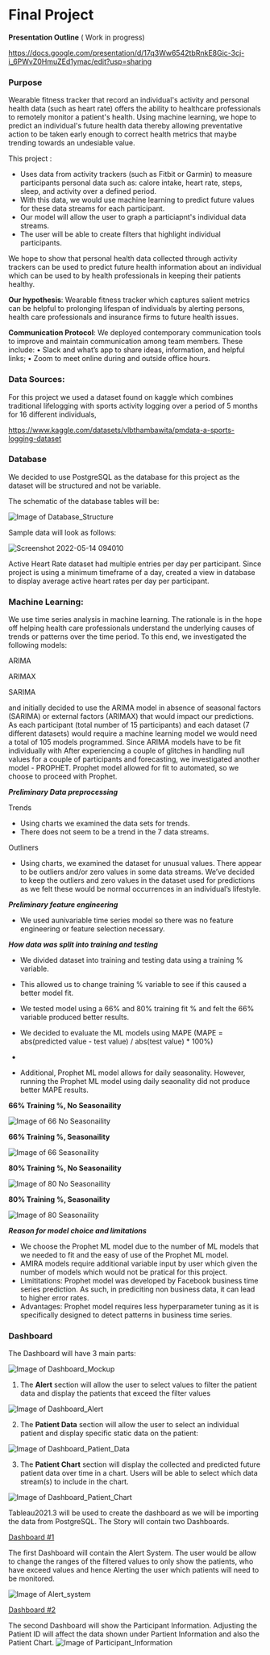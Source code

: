 # **Final Project**

**Presentation Outline** ( Work in progress)

https://docs.google.com/presentation/d/17q3Ww6542tbRnkE8Gic-3cj-i_6PWvZ0HmuZEd1ymac/edit?usp=sharing



### **Purpose**

Wearable fitness tracker that record an individual's activity and personal health data (such as heart rate) offers the ability to healthcare professionals to remotely monitor a patient's health. Using machine learning, we hope to predict an individual's future health data thereby allowing preventative action to be taken early enough to correct health metrics that maybe trending towards an undesiable value.

This project :

- Uses data from activity trackers (such as Fitbit or Garmin) to measure participants personal data such as: calore intake, heart rate, steps, sleep, and activity over a defined period.
- With this data, we would use machine learning to predict future values for these data streams for each participant.
- Our model will allow the user to graph a particiapnt's individual data streams.
- The user will be able to create filters that highlight individual participants.


We hope to show that personal health data collected through activity trackers can be used to predict future health information about an individual which can be used to by health professionals in keeping their patients healthy.

**Our hypothesis**:
Wearable fitness tracker which captures salient metrics can be helpful to prolonging lifespan of individuals by alerting persons, health care professionals and insurance firms to future health issues.

**Communication Protocol**: 
We deployed contemporary communication tools to improve and maintain communication among team members. These include:
•	Slack and what’s app to share ideas, information, and helpful links;
•	Zoom to meet online during and outside office hours.

### **Data Sources**:

For this project we used a dataset found on kaggle which combines traditional lifelogging with sports activity logging over a period of 5 months for 16 different individuals,

https://www.kaggle.com/datasets/vlbthambawita/pmdata-a-sports-logging-dataset

### **Database**

We decided to use PostgreSQL as the database for this project as the dataset will be structured and not be variable.

The schematic of the database tables will be:

![Image of Database_Structure](/Images/ERD_Diagram.png)

Sample data will look as follows:

![Screenshot 2022-05-14 094010](https://user-images.githubusercontent.com/96033163/168430057-99c1394a-c545-4461-a88c-46c78cf14a8f.png)

Active Heart Rate dataset had multiple entries per day per participant. Since project is using a minimum timeframe of a day, created a view in database to display average active heart rates per day per participant.


### **Machine Learning**:

We use time series analysis in machine learning. The rationale is in the hope off helping health care professionals understand the underlying causes of trends or patterns over the time period. To this end, we investigated the following models:

ARIMA

ARIMAX

SARIMA

and initially decided to use the ARIMA model in absence of seasonal factors (SARIMA) or external factors (ARIMAX) that would impact our predictions. As each participant (total number of 15 participants) and each dataset (7 different datasets) would require a machine learning model we would need a total of 105 models programmed. Since ARIMA models have to be fit individually with After experiencing a couple of glitches in handling null values for a couple of participants and forecasting, we investigated another model - PROPHET. Prophet model allowed for fit to automated, so we choose to proceed with Prophet.


***Preliminary Data preprocessing***

Trends
- Using charts we examined the data sets for trends.
- There does not seem to be a trend in the 7 data streams.

Outliners

- Using charts, we examined the dataset for unusual values. There appear to be outliers and/or zero values in some data streams. We’ve decided to keep the outliers and zero values in the dataset used for predictions as we felt these would be normal occurrences in an individual’s lifestyle.

***Preliminary feature engineering***

- We used aunivariable time series model so there was no feature engineering or feature selection necessary.

***How data was split into training and testing***

- We divided dataset into training and testing data using a training % variable.
- This allowed us to change training % variable to see if this caused a better model fit.
- We tested model using a 66% and 80% training fit % and felt the 66% variable produced better results.

- We decided to evaluate the ML models using MAPE (MAPE = abs(predicted value - test value) / abs(test value) * 100%)
- 
- Additional, Prophet ML model allows for daily seasonality. However, running the Prophet ML model using daily seaonality did not produce better MAPE results.
 
**66% Training %, No Seasonaility** 

![Image of 66 No Seasonaility](/Images/MAPE_66_No_Seasonal.png)

**66% Training %, Seasonaility** 

![Image of 66 Seasonaility](/Images/MAPE_66_Seasonal.png)

**80% Training %, No Seasonaility** 

![Image of 80 No Seasonaility](/Images/MAPE_80_No_Seasonal.png)

**80% Training %, Seasonaility** 

![Image of 80 Seasonaility](/Images/MAPE_80_Seasonal.png)

***Reason for model choice and limitations***

- We choose the Prophet ML model due to the number of ML models that we needed to fit and the easy of use of the Prophet ML model.
- AMIRA models require additional variable input by user which given the number of models which would not be pratical for this project.
- Limititations: Prophet model was developed by Facebook business time series prediction. As such, in prediciting non business data, it can lead to higher error rates.
- Advantages: Prophet model requires less hyperparameter tuning as it is specifically designed to detect patterns in business time series.

### **Dashboard**

The Dashboard will have 3 main parts:

![Image of Dashboard_Mockup](/Images/Dashboard_Mockup.png)

1) The **Alert** section will allow the user to select values to filter the patient data and display the patients that exceed the filter values

![Image of Dashboard_Alert](/Images/Dashboard_Alert.png)

2) The **Patient Data** section will allow the user to select an individual patient and display specific static data on the patient:

![Image of Dashboard_Patient_Data](/Images/Dashboard_Patient_Data.png)

3) The **Patient Chart** section will display the collected and predicted future patient data over time in a chart. Users will be able to select which data stream(s) to include in the chart.

![Image of Dashboard_Patient_Chart](/Images/Dashboard_Patient_Chart.png)

Tableau2021.3 will be used to create the dashboard as we will be importing the data from PostgreSQL. The Story will contain two Dashboards. 

<u>Dashboard #1</u>

The first Dashboard will contain the Alert System. The user would be allow to change the ranges of the filtered values to only show the patients, who have exceed values and hence Alerting the user which patients will need to be monitored. 

![Image of Alert_system](/Images/Alert_system.png)

<u>Dashboard #2</u>

The second Dashboard will show the Participant Information. Adjusting the Patient ID will affect the data shown under Partient Information and also the Patient Chart. 
![Image of Participant_Information](/Images/Participant_Information.png)


